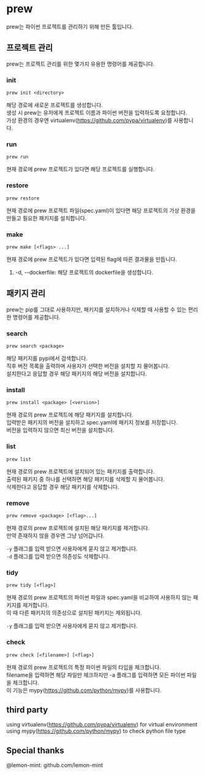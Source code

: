 # prew

prew는 파이썬 프로젝트를 관리하기 위해 만든 툴입니다.

## 프로젝트 관리

prew는 프로젝트 관리를 위한 몇가지 유용한 명령어를 제공합니다.

### init

`prew init <directory>`

해당 경로에 새로운 프로젝트를 생성합니다.  
생성 시 prew는 유저에게 프로젝트 이름과 파이썬 버전을 입력하도록 요청합니다.  
가상 환경의 경우엔 virtualenv(https://github.com/pypa/virtualenv)를 사용합니다.

### run

`prew run`

현재 경로에 prew 프로젝트가 있다면 해당 프로젝트를 실행합니다.

### restore

`prew restore`

현재 경로에 prew 프로젝트 파일(spec.yaml)이 있다면 해당 프로젝트의 가상 환경을 만들고 필요한 패키지를 설치합니다.

### make

`prew make [<flags> ...]`

현재 경로에 prew 프로젝트가 있다면 입력된 flag에 따른 결과물을 만듭니다.  
1. -d, --dockerfile: 해당 프로젝트의 dockerfile을 생성합니다.

## 패키지 관리

prew는 pip를 그대로 사용하지만, 패키지를 설치하거나 삭제할 때 사용할 수 있는 편리한 명령어를 제공합니다.

### search

`prew search <package>`

해당 패키지를 pypi에서 검색합니다.  
직후 버전 목록을 출력하며 사용자가 선택한 버전을 설치할 지 물어봅니다.  
설치한다고 응답할 경우 해당 패키지의 해당 버전을 설치합니다.

### install

`prew install <package> [<version>]`

현재 경로의 prew 프로젝트에 해당 패키지를 설치합니다.  
입력받은 패키지의 버전을 설치하고 spec.yaml에 패키지 정보를 저장합니다.  
버전을 입력하지 않으면 최신 버전을 설치합니다.

### list

`prew list`

현재 경로의 prew 프로젝트에 설치되어 있는 패키지를 출력합니다.  
출력된 패키지 중 하나를 선택하면 해당 패키지를 삭제할 지 물어봅니다.  
삭제한다고 응답할 경우 해당 패키지를 삭제합니다.

### remove

`prew remove <package> [<flag>...]`

현재 경로의 prew 프로젝트에 설치된 해당 패키지를 제거합니다.  
만약 존재하지 않을 경우엔 그냥 넘어갑니다.  

`-y` 플래그를 입력 받으면 사용자에게 묻지 않고 제거합니다.  
`-d` 플래그를 입력 받으면 의존성도 삭제합니다.

### tidy

`prew tidy [<flag>]`

현재 경로의 prew 프로젝트의 파이썬 파일과 spec.yaml을 비교하여 사용하지 않는 패키지를 제거합니다.  
이 때 다른 패키지의 의존성으로 설치된 패키지는 제외됩니다.  

`-y` 플래그를 입력 받으면 사용자에게 묻지 않고 제거합니다.

### check

`prew check [<filename>] [<flag>]`

현재 경로의 prew 프로젝트의 특정 파이썬 파일의 타입을 체크합니다.  
filename을 입력하면 해당 파일만 체크하지만 -a 플래그를 입력하면 모든 파이썬 파일을 체크합니다.  
이 기능은 mypy(https://github.com/python/mypy)를 사용합니다.

## third party

using virtualenv(https://github.com/pypa/virtualenv) for virtual environment  
using mypy(https://github.com/python/mypy) to check python file type

## Special thanks

@lemon-mint: github.com/lemon-mint